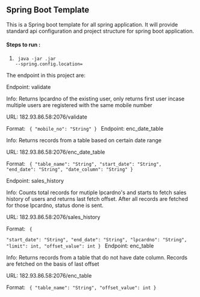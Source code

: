 ## Spring Boot Template 

This is a Spring boot template for all spring application. It will provide standard api configuration and 
project structure for spring boot application.

#### Steps to run :
1) <code> java -jar <app>.jar --spring.config.location=<properties file location> </code>

The endpoint in this project are:

Endpoint: validate

Info: Returns lpcardno of the existing user, only returns first user incase multiple users are registered with the same mobile number

URL: 182.93.86.58:2076/validate

Format: 
<code>
{
	"mobile_no": "String"
	}
</code>
Endpoint: enc_date_table

Info: Returns records from a table based on certain date range

URL: 182.93.86.58:2076/enc_date_table

Format: 
<code>
{
	"table_name": "String",
	"start_date": "String",
	"end_date": "String",
	"date_column": "String"
	}
</code>

Endpoint: sales_history

Info: Counts total records for mutiple lpcardno's and starts to fetch sales history of users and returns last fetch offset. After all records are fetched for those lpcardno, status done is sent.

URL: 182.93.86.58:2076/sales_history

Format: 
<code>
{	
	"start_date": "String",
	"end_date": "String",
	"lpcardno": "String",
	"limit": int,
	"offset_value": int
	}
 </code>
Endpoint: enc_table

Info: Returns records from a table that do not have date column. Records are fetched on the basis of last offset

URL: 182.93.86.58:2076/enc_table

Format: 
<code>
{
	"table_name": "String",
	"offset_value": int
	}
</code>
